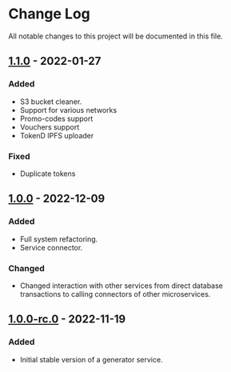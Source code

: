 # Change Log

All notable changes to this project will be documented in this file.

## [1.1.0] - 2022-01-27
### Added
- S3 bucket cleaner.
- Support for various networks
- Promo-codes support
- Vouchers support
- TokenD IPFS uploader

### Fixed
- Duplicate tokens

## [1.0.0] - 2022-12-09
 
### Added
- Full system refactoring.
- Service connector.

### Changed
- Changed interaction with other services from direct database transactions to calling connectors of other microservices. 

## [1.0.0-rc.0] - 2022-11-19 

### Added
- Initial stable version of a generator service.

[1.1.0]: https://github.com/dl-nft-books/core-svc/compare/1.0.0...1.1.0
[1.0.0]: https://github.com/dl-nft-books/core-svc/compare/1.0.0-rc.0...1.0.0
[1.0.0-rc.0]: https://github.com/dl-nft-books/core-svc/tags/1.0.0-rc.0

